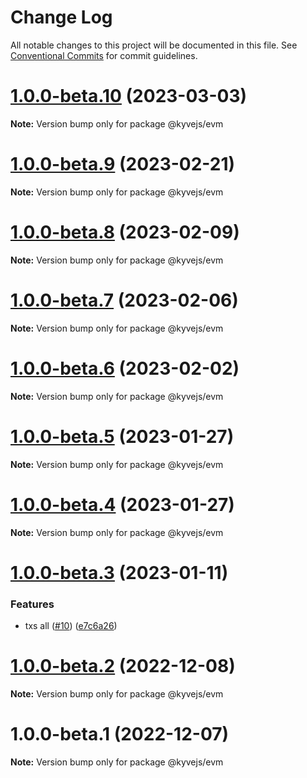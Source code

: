 # Change Log

All notable changes to this project will be documented in this file.
See [Conventional Commits](https://conventionalcommits.org) for commit guidelines.

# [1.0.0-beta.10](https://github.com/KYVENetwork/kyvejs/compare/@kyvejs/evm@1.0.0-beta.9...@kyvejs/evm@1.0.0-beta.10) (2023-03-03)

**Note:** Version bump only for package @kyvejs/evm

# [1.0.0-beta.9](https://github.com/KYVENetwork/kyvejs/compare/@kyvejs/evm@1.0.0-beta.8...@kyvejs/evm@1.0.0-beta.9) (2023-02-21)

**Note:** Version bump only for package @kyvejs/evm

# [1.0.0-beta.8](https://github.com/KYVENetwork/kyvejs/compare/@kyvejs/evm@1.0.0-beta.7...@kyvejs/evm@1.0.0-beta.8) (2023-02-09)

**Note:** Version bump only for package @kyvejs/evm

# [1.0.0-beta.7](https://github.com/KYVENetwork/kyvejs/compare/@kyvejs/evm@1.0.0-beta.6...@kyvejs/evm@1.0.0-beta.7) (2023-02-06)

**Note:** Version bump only for package @kyvejs/evm

# [1.0.0-beta.6](https://github.com/KYVENetwork/kyvejs/compare/@kyvejs/evm@1.0.0-beta.5...@kyvejs/evm@1.0.0-beta.6) (2023-02-02)

**Note:** Version bump only for package @kyvejs/evm

# [1.0.0-beta.5](https://github.com/KYVENetwork/kyvejs/compare/@kyvejs/evm@1.0.0-beta.4...@kyvejs/evm@1.0.0-beta.5) (2023-01-27)

**Note:** Version bump only for package @kyvejs/evm

# [1.0.0-beta.4](https://github.com/KYVENetwork/kyvejs/compare/@kyvejs/evm@1.0.0-beta.3...@kyvejs/evm@1.0.0-beta.4) (2023-01-27)

**Note:** Version bump only for package @kyvejs/evm

# [1.0.0-beta.3](https://github.com/KYVENetwork/kyvejs/compare/@kyvejs/evm@1.0.0-beta.2...@kyvejs/evm@1.0.0-beta.3) (2023-01-11)

### Features

- txs all ([#10](https://github.com/KYVENetwork/kyvejs/issues/10)) ([e7c6a26](https://github.com/KYVENetwork/kyvejs/commit/e7c6a26bfd21a9193fee46b4e137f7998d46fcfd))

# [1.0.0-beta.2](https://github.com/KYVENetwork/kyvejs/compare/@kyvejs/evm@1.0.0-beta.1...@kyvejs/evm@1.0.0-beta.2) (2022-12-08)

**Note:** Version bump only for package @kyvejs/evm

# 1.0.0-beta.1 (2022-12-07)

**Note:** Version bump only for package @kyvejs/evm
